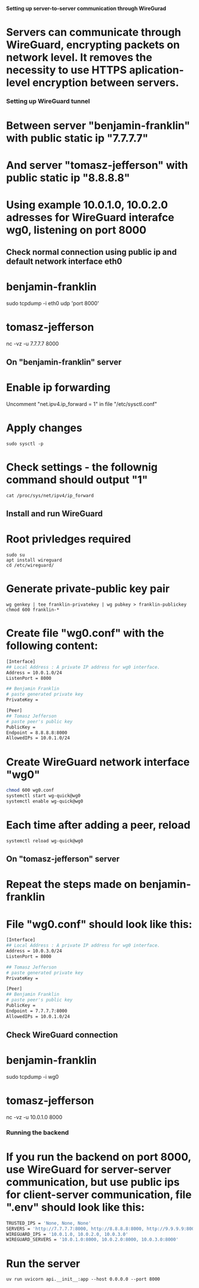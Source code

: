 #### Setting up server-to-server communication through WireGurad
# Servers can communicate through WireGuard, encrypting packets on network level. It removes the necessity to use HTTPS aplication-level encryption between servers.

### Setting up WireGuard tunnel
# Between server "benjamin-franklin" with public static ip "7.7.7.7"
# And server "tomasz-jefferson" with public static ip "8.8.8.8"
# Using example 10.0.1.0, 10.0.2.0 adresses for WireGuard interafce wg0, listening on port 8000

## Check normal connection using public ip and default network interface eth0
# benjamin-franklin
sudo tcpdump -i eth0 udp 'port 8000'
# tomasz-jefferson
nc -vz -u 7.7.7.7 8000

## On "benjamin-franklin" server

# Enable ip forwarding
Uncomment "net.ipv4.ip_forward = 1" in file "/etc/sysctl.conf"
# Apply changes
```sudo sysctl -p```
# Check settings - the follownig command should output "1"
```cat /proc/sys/net/ipv4/ip_forward```

## Install and run WireGuard
# Root privledges required
```
sudo su
apt install wireguard
cd /etc/wireguard/
```
# Generate private-public key pair 
```
wg genkey | tee franklin-privatekey | wg pubkey > franklin-publickey
chmod 600 franklin-*
```
# Create file "wg0.conf" with the following content:
```bash
[Interface]
## Local Address : A private IP address for wg0 interface.
Address = 10.0.1.0/24
ListenPort = 8000

## Benjamin Franklin
# paste generated private key
PrivateKey = 

[Peer]
## Tomasz Jefferson
# paste peer's public key
PublicKey = 
Endpoint = 8.8.8.8:8000
AllowedIPs = 10.0.1.0/24
```

# Create WireGuard network interface "wg0"
```bash
chmod 600 wg0.conf
systemctl start wg-quick@wg0
systemctl enable wg-quick@wg0
```

# Each time after adding a peer, reload
```systemctl reload wg-quick@wg0```

## On "tomasz-jefferson" server
# Repeat the steps made on benjamin-franklin
# File "wg0.conf" should look like this:
```bash
[Interface]
## Local Address : A private IP address for wg0 interface.
Address = 10.0.3.0/24
ListenPort = 8000

## Tomasz Jefferson
# paste generated private key
PrivateKey = 

[Peer]
## Benjamin Franklin
# paste peer's public key
PublicKey = 
Endpoint = 7.7.7.7:8000
AllowedIPs = 10.0.1.0/24
```

## Check WireGuard connection
# benjamin-franklin
sudo tcpdump -i wg0
# tomasz-jefferson
nc -vz -u 10.0.1.0 8000

### Running the backend
# If you run the backend on port 8000, use WireGuard for server-server communication, but use public ips for client-server communication, file ".env" should look like this:
```bash
TRUSTED_IPS = 'None, None, None'
SERVERS = 'http://7.7.7.7:8000, http://8.8.8.8:8000, http://9.9.9.9:8000'
WIREGUARD_IPS = '10.0.1.0, 10.0.2.0, 10.0.3.0'
WIREGUARD_SERVERS = '10.0.1.0:8000, 10.0.2.0:8000, 10.0.3.0:8000'
```

# Run the server
```uv run uvicorn api.__init__:app --host 0.0.0.0 --port 8000```